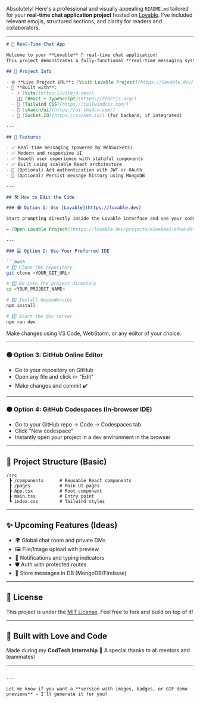 Absolutely! Here's a professional and visually appealing `README.md` tailored for your **real-time chat application project** hosted on [Lovable](https://lovable.dev). I've included relevant emojis, structured sections, and clarity for readers and collaborators.

---

````markdown
# 💬 Real-Time Chat App

Welcome to your **Lovable** 💜 real-time chat application!  
This project demonstrates a fully-functional **real-time messaging system** built with modern technologies and a sleek UI. Whether you're chatting in a group or 1-on-1, this app is built to be responsive, fast, and scalable.

## 🔗 Project Info

- 🌐 **Live Project URL**: [Visit Lovable Project](https://lovable.dev/projects/e1ee9ea1-6fed-49fe-9864-8cda3a3b30f0)
- 🧠 **Built with**:
  - ⚡ [Vite](https://vitejs.dev/)
  - 🧑‍💻 [React + TypeScript](https://reactjs.org/)
  - 🎨 [Tailwind CSS](https://tailwindcss.com/)
  - 🧱 [shadcn/ui](https://ui.shadcn.com/)
  - 🔌 [Socket.IO](https://socket.io/) (for backend, if integrated)

---

## 🚀 Features

- ✅ Real-time messaging (powered by WebSockets)
- ✅ Modern and responsive UI
- ✅ Smooth user experience with stateful components
- ✅ Built using scalable React architecture
- 🔐 (Optional) Add authentication with JWT or OAuth
- 💾 (Optional) Persist message history using MongoDB

---

## 🛠️ How to Edit the Code

### 🟣 Option 1: Use [Lovable](https://lovable.dev)

Start prompting directly inside the Lovable interface and see your code come to life.

➡️ [Open Lovable Project](https://lovable.dev/projects/e1ee9ea1-6fed-49fe-9864-8cda3a3b30f0)

---

### 💻 Option 2: Use Your Preferred IDE

```bash
# 1️⃣ Clone the repository
git clone <YOUR_GIT_URL>

# 2️⃣ Go into the project directory
cd <YOUR_PROJECT_NAME>

# 3️⃣ Install dependencies
npm install

# 4️⃣ Start the dev server
npm run dev
````

Make changes using VS Code, WebStorm, or any editor of your choice.

---

### 🟢 Option 3: GitHub Online Editor

* Go to your repository on GitHub
* Open any file and click ✏️ "Edit"
* Make changes and commit ✔️

---

### 🟠 Option 4: GitHub Codespaces (In-browser IDE)

* Go to your GitHub repo → Code → Codespaces tab
* Click "New codespace"
* Instantly open your project in a dev environment in the browser

---

## 📁 Project Structure (Basic)

```
/src
 ┣ /components      # Reusable React components
 ┣ /pages           # Main UI pages
 ┣ App.tsx          # Root component
 ┣ main.tsx         # Entry point
 ┗ index.css        # Tailwind styles
```

---

## ✨ Upcoming Features (Ideas)

* 🌍 Global chat room and private DMs
* 🖼️ File/Image upload with preview
* 🔔 Notifications and typing indicators
* 🛡️ Auth with protected routes
* 🧾 Store messages in DB (MongoDB/Firebase)

---

## 📜 License

This project is under the [MIT License](LICENSE). Feel free to fork and build on top of it!

---

## 💖 Built with Love and Code

Made during my **CodTech Internship** 🚀
A special thanks to all mentors and teammates!

---

```

---

Let me know if you want a **version with images, badges, or GIF demo previews** — I’ll generate it for you!
```
